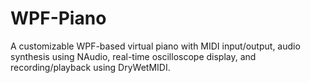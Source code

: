 # WPF-Piano
A customizable WPF-based virtual piano with MIDI input/output, audio synthesis using NAudio, real-time oscilloscope display, and recording/playback using DryWetMIDI.
